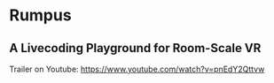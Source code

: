 # Rumpus
## A Livecoding Playground for Room-Scale VR

Trailer on Youtube:
https://www.youtube.com/watch?v=pnEdY2Qttvw

